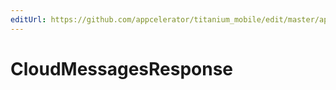 ```yaml
---
editUrl: https://github.com/appcelerator/titanium_mobile/edit/master/apidoc/Modules/Cloud/Messages/Messages.yml
---
```

# CloudMessagesResponse

<TypeHeader/>

<ApiDocs/>

